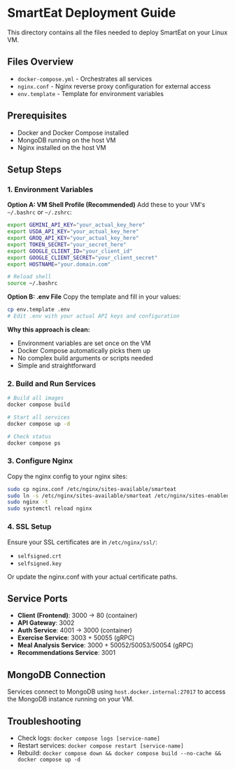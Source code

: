 # SmartEat Deployment Guide

This directory contains all the files needed to deploy SmartEat on your Linux VM.

## Files Overview

- `docker-compose.yml` - Orchestrates all services
- `nginx.conf` - Nginx reverse proxy configuration for external access
- `env.template` - Template for environment variables

## Prerequisites

- Docker and Docker Compose installed
- MongoDB running on the host VM
- Nginx installed on the host VM

## Setup Steps

### 1. Environment Variables

**Option A: VM Shell Profile (Recommended)**
Add these to your VM's `~/.bashrc` or `~/.zshrc`:
```bash
export GEMINI_API_KEY="your_actual_key_here"
export USDA_API_KEY="your_actual_key_here"
export GROQ_API_KEY="your_actual_key_here"
export TOKEN_SECRET="your_secret_here"
export GOOGLE_CLIENT_ID="your_client_id"
export GOOGLE_CLIENT_SECRET="your_client_secret"
export HOSTNAME="your.domain.com"

# Reload shell
source ~/.bashrc
```

**Option B: .env File**
Copy the template and fill in your values:
```bash
cp env.template .env
# Edit .env with your actual API keys and configuration
```

**Why this approach is clean:**
- Environment variables are set once on the VM
- Docker Compose automatically picks them up
- No complex build arguments or scripts needed
- Simple and straightforward

### 2. Build and Run Services

```bash
# Build all images
docker compose build

# Start all services
docker compose up -d

# Check status
docker compose ps
```

### 3. Configure Nginx

Copy the nginx config to your nginx sites:
```bash
sudo cp nginx.conf /etc/nginx/sites-available/smarteat
sudo ln -s /etc/nginx/sites-available/smarteat /etc/nginx/sites-enabled/
sudo nginx -t
sudo systemctl reload nginx
```

### 4. SSL Setup

Ensure your SSL certificates are in `/etc/nginx/ssl/`:
- `selfsigned.crt`
- `selfsigned.key`

Or update the nginx.conf with your actual certificate paths.

## Service Ports

- **Client (Frontend)**: 3000 → 80 (container)
- **API Gateway**: 3002
- **Auth Service**: 4001 → 3000 (container)
- **Exercise Service**: 3003 + 50055 (gRPC)
- **Meal Analysis Service**: 3000 + 50052/50053/50054 (gRPC)
- **Recommendations Service**: 3001

## MongoDB Connection

Services connect to MongoDB using `host.docker.internal:27017` to access the MongoDB instance running on your VM.

## Troubleshooting

- Check logs: `docker compose logs [service-name]`
- Restart services: `docker compose restart [service-name]`
- Rebuild: `docker compose down && docker compose build --no-cache && docker compose up -d`
